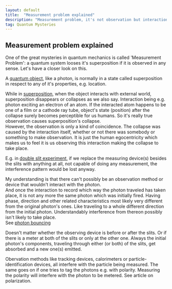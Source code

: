 ```yaml
---
layout: default
title:  "Measurement problem explained"
description: "Measurement problem, it's not observation but interaction that causes the collapse."
tag: Quantum Mysteries
---
```


## Measurement problem explained

One of the great mysteries in quantum mechanics is called 'Measurement Problem': a quantum system looses it's superposition if it is observed in any sense. Let's have a closer look on this.

A [quantum object](https://veikkonyfors.github.io/blog/2022/04/16/quantum-objects.html), like a photon, is normally in a state called superposition in respect to any of it's properties, e.g. location.

While in [superposition](https://veikkonyfors.github.io/blog/2022/04/14/superposition-collapse.html), when the object interacts with external world, superposition disappears or collapses as we also say. Interaction being e.g. photon exciting an electron of an atom. If the interacted atom happens to be one of a film or a cathode ray tube, object's state (position) after the collapse surely becomes perceptible for us humans. So it's really true observation causes superposition's collapse.    
However, the observation is only a kind of coincidence. The collapse was caused by the interaction itself, whether or not there was somebody or something to make observation. It is just the human egocentricity which makes us to feel it is us observing this interaction making the collapse to take place.

E.g. in [double slit experiment](https://veikkonyfors.github.io/blog/2022/03/20/double-slit-experiment-single-photon-interference.html), if we replace the measuring device(s) besides the slits with anything at all, not capable of doing any measurement, the interference pattern would be lost anyway.

My understanding is that there can't possibly be an observation method or device that wouldn't interact with the photon.  
And once the interaction to record which way the photon traveled has taken place, it is not any more the same photon which was initially fired. Having phase, direction and other related characteristics most likely very different from the original photon's ones. Like traveling to a whole different direction from the initial photon. Understandably interference from thereon possibly isn't likely to take place.  
See [photon bouncing](https://veikkonyfors.github.io/blog/2022/02/08/what-is-light.html#photon_bouncing)

Doesn't matter whether the observing device is before or after the slits. Or if there is a meter at both of the slits or only at the other one. Always the initial photon's components, traveling through either (or both) of the slits, get absorbed and a new one(s) emitted.  

Obervation methods like tracking devices, calorimeters or particle-identification devices, all interfere with the particle being measured. The same goes on if one tries to tag the photons e.g. with polarity. Measuring the polarity will interfere with the photon to be metered. See article on polarization.


